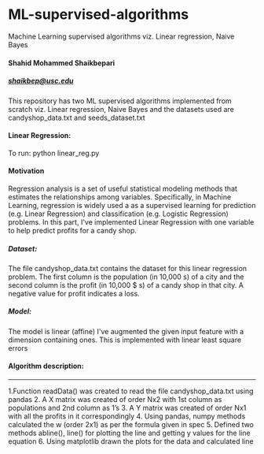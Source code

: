 # ML-supervised-algorithms
Machine Learning supervised algorithms viz. Linear regression, Naive Bayes
#### Shahid Mohammed Shaikbepari
##### shaikbep@usc.edu 
This repository has two ML supervised algorithms implemented from scratch viz. Linear regression, Naive Bayes and the datasets used are candyshop_data.txt and seeds_dataset.txt
#### Linear Regression:
To run: python linear_reg.py

#### Motivation
Regression analysis is a set of useful statistical modeling methods that estimates the relationships among variables. Specifically, in Machine Learning, regression is widely used a as a supervised learning for prediction (e.g. Linear Regression) and classification (e.g. Logistic Regression) problems. In this part, I've implemented Linear Regression with one variable to help predict profits for a candy shop. 

##### Dataset:
The file candyshop_data.txt contains the dataset for this linear regression problem. The first column is the population (in 10,000 s) of a city and the second column is the profit (in 10,000 $ s) of a candy shop in that city. A negative value for profit indicates a loss. 
##### Model:
The model is linear (affine) I've augmented the given input feature with a dimension containing ones. This is implemented with linear least square errors


#### Algorithm description: 
---------------------- 
1.Function readData() was created to read the file candyshop_data.txt using pandas
2. A X matrix was created of order Nx2 with 1st column as populations and 2nd column as 1’s
3. A Y matrix was created of order Nx1 with all the profits in it correspondingly
4. Using pandas, numpy methods calculated the w (order 2x1) as per the formula given in spec
5. Defined two methods abline(), line() for plotting the line and getting y values for the line equation
6. Using matplotlib drawn the plots for the data and calculated line

